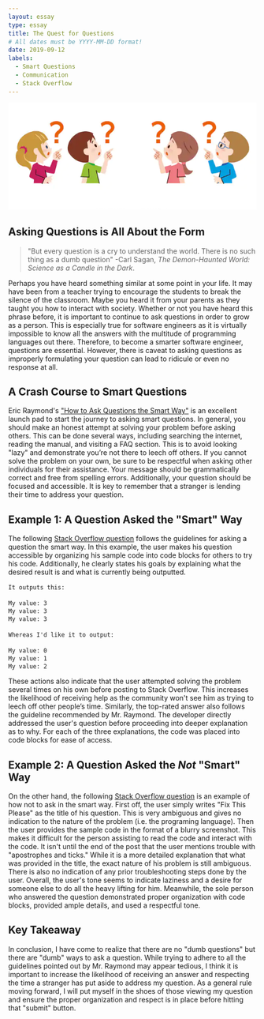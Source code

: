 ```yaml
---
layout: essay
type: essay
title: The Quest for Questions
# All dates must be YYYY-MM-DD format!
date: 2019-09-12
labels:
  - Smart Questions
  - Communication
  - Stack Overflow
---
```


<img class="ui medium left floated image" src="../images/questions.png">

## Asking Questions is All About the Form

> "But every question is a cry to understand the world. There is no such thing as a dumb question"
> -Carl Sagan, _The Demon-Haunted World: Science as a Candle in the Dark_.

Perhaps you have heard something similar at some point in your life. It may have been from a teacher trying to encourage the students to break the silence of the classroom. Maybe you heard it from your parents as they taught you how to interact with society. Whether or not you have heard this phrase before, it is important to continue to ask questions in order to grow as a person. This is especially true for software engineers as it is virtually impossible to know all the answers with the multitude of programming languages out there. Therefore, to become a smarter software engineer, questions are essential. However, there is caveat to asking questions as improperly formulating your question can lead to ridicule or even no response at all.

## A Crash Course to Smart Questions

Eric Raymond's ["How to Ask Questions the Smart Way"](http://www.catb.org/esr/faqs/smart-questions.html) is an excellent launch pad to start the journey to asking smart questions. In general, you should make an honest attempt at solving your problem before asking others. This can be done several ways, including searching the internet, reading the manual, and visiting a FAQ section. This is to avoid looking "lazy" and demonstrate you’re not there to leech off others. If you cannot solve the problem on your own, be sure to be respectful when asking other individuals for their assistance. Your message should be grammatically correct and free from spelling errors. Additionally, your question should be focused and accessible. It is key to remember that a stranger is lending their time to address your question.

## Example 1: A Question Asked the "Smart" Way

The following [Stack Overflow question](https://stackoverflow.com/questions/750486/javascript-closure-inside-loops-simple-practical-example) follows the guidelines for asking a question the smart way. In this example, the user makes his question accessible by organizing his sample code into code blocks for others to try his code. Additionally, he clearly states his goals by explaining what the desired result is and what is currently being outputted.

```
It outputs this:

My value: 3
My value: 3
My value: 3

Whereas I'd like it to output:

My value: 0
My value: 1
My value: 2
```

These actions also indicate that the user attempted solving the problem several times on his own before posting to Stack Overflow. This increases the likelihood of receiving help as the community won't see him as trying to leech off other people’s time. Similarly, the top-rated answer also follows the guideline recommended by Mr. Raymond. The developer directly addressed the user's question before proceeding into deeper explanation as to why. For each of the three explanations, the code was placed into code blocks for ease of access.

## Example 2: A Question Asked the _Not_ "Smart" Way

On the other hand, the following [Stack Overflow question](https://stackoverflow.com/questions/39812613/fix-this-please) is an example of how not to ask in the smart way. First off, the user simply writes "Fix This Please" as the title of his question. This is very ambiguous and gives no indication to the nature of the problem (i.e. the programing language). Then the user provides the sample code in the format of a blurry screenshot. This makes it difficult for the person assisting to read the code and interact with the code. It isn't until the end of the post that the user mentions trouble with "apostrophes and ticks." While it is a more detailed explanation that what was provided in the title, the exact nature of his problem is still ambiguous. There is also no indication of any prior troubleshooting steps done by the user. Overall, the user's tone seems to indicate laziness and a desire for someone else to do all the heavy lifting for him. Meanwhile, the sole person who answered the question demonstrated proper organization with code blocks, provided ample details, and used a respectful tone.

## Key Takeaway

In conclusion, I have come to realize that there are no "dumb questions" but there are "dumb" ways to ask a question. While trying to adhere to all the guidelines pointed out by Mr. Raymond may appear tedious, I think it is important to increase the likelihood of receiving an answer and respecting the time a stranger has put aside to address my question. As a general rule moving forward, I will put myself in the shoes of those viewing my question and ensure the proper organization and respect is in place before hitting that "submit" button.
